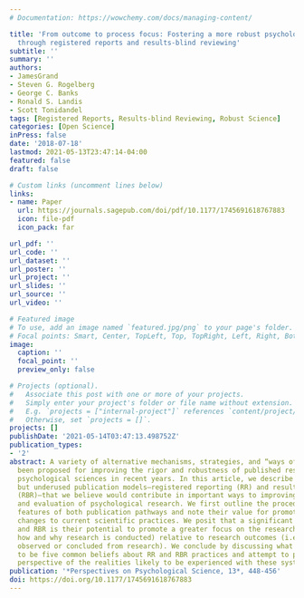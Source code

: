 ```yaml
---
# Documentation: https://wowchemy.com/docs/managing-content/

title: 'From outcome to process focus: Fostering a more robust psychological science
  through registered reports and results-blind reviewing'
subtitle: ''
summary: ''
authors:
- JamesGrand
- Steven G. Rogelberg
- George C. Banks
- Ronald S. Landis
- Scott Tonidandel
tags: [Registered Reports, Results-blind Reviewing, Robust Science]
categories: [Open Science]
inPress: false
date: '2018-07-18'
lastmod: 2021-05-13T23:47:14-04:00
featured: false
draft: false

# Custom links (uncomment lines below)
links:
- name: Paper
  url: https://journals.sagepub.com/doi/pdf/10.1177/1745691618767883
  icon: file-pdf
  icon_pack: far

url_pdf: ''
url_code: ''
url_dataset: ''
url_poster: ''
url_project: ''
url_slides: ''
url_source: ''
url_video: ''

# Featured image
# To use, add an image named `featured.jpg/png` to your page's folder.
# Focal points: Smart, Center, TopLeft, Top, TopRight, Left, Right, BottomLeft, Bottom, BottomRight.
image:
  caption: ''
  focal_point: ''
  preview_only: false

# Projects (optional).
#   Associate this post with one or more of your projects.
#   Simply enter your project's folder or file name without extension.
#   E.g. `projects = ["internal-project"]` references `content/project/deep-learning/index.md`.
#   Otherwise, set `projects = []`.
projects: []
publishDate: '2021-05-14T03:47:13.498752Z'
publication_types:
- '2'
abstract: A variety of alternative mechanisms, strategies, and “ways of doing” have
  been proposed for improving the rigor and robustness of published research in the
  psychological sciences in recent years. In this article, we describe two existing
  but underused publication models—registered reporting (RR) and results-blind reviewing
  (RBR)—that we believe would contribute in important ways to improving both the conduct
  and evaluation of psychological research. We first outline the procedures and distinguishing
  features of both publication pathways and note their value for promoting positive
  changes to current scientific practices. We posit that a significant value of RR
  and RBR is their potential to promote a greater focus on the research process (i.e.,
  how and why research is conducted) relative to research outcomes (i.e., what was
  observed or concluded from research). We conclude by discussing what we perceive
  to be five common beliefs about RR and RBR practices and attempt to provide a balanced
  perspective of the realities likely to be experienced with these systems.
publication: '*Perspectives on Psychological Science, 13*, 448-456'
doi: https://doi.org/10.1177/1745691618767883
---
```

